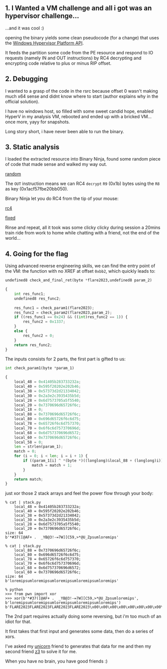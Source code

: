 ## 1. I Wanted a VM challenge and all i got was an hypervisor challenge...

...and it was cool :)

opening the binary yields some clean pseudocode (for a change) that uses the [Windows Hypervisor Platform API](https://learn.microsoft.com/en-us/virtualization/api/hypervisor-platform/hypervisor-platform).

It feeds the partition some code from the PE resource and respond to IO requests (namely IN and OUT instructions) by RC4 decrypting and encrypting code relative to plus or minus RIP offset.

## 2. Debugging

I wanted to a grasp of the code in the rsrc because offset 0 wasn't making much x64 sense and didnt know where to start (author explains why in the official solution).

I have no windows host, so filled with some sweet candid hope, enabled HyperV in my analysis VM, rebooted and ended up with a bricked VM... once more, yayy for snapshots.

Long story short, i have never been able to run the binary.

## 3. Static analysis

I loaded the extracted resource into Binary Ninja, found some random piece of code that made sense and walked my way out.

[random](pics/random.png)

The `OUT` instruction means we can RC4 `decrypt` `R9` (0x1b) bytes using the `R8` as key (0x1acf57fbe20bb050).

Binary Ninja let you do RC4 from the tip of your mouse:

[rc4](pics/rc4.png)


[fixed](pics/fixed.png)

Rinse and repeat, all it took was some clicky clicky during session a 20mins train ride from work to home while chatting with a friend, not the end of the world...


## 4. Going for the flag

Using advanced reverse engineering skills, we can find the entry point of the VM: the function with no XREF at offset `0xbb2`, which quickly leads to:

```python
undefined8 check_and_final_ret(byte *flare2023,undefined8 param_2)

{
    int res_func1;
    undefined8 res_func2;
    
    res_func1 = check_param1(flare2023);
    res_func2 = check_param2(flare2023,param_2);
    if ((res_func1 == 0x24) && ((int)res_func2 == 1)) {
        res_func2 = 0x1337;
    }
    else {
        res_func2 = 0;
    }
    return res_func2;
}
```

The inputs consists for 2 parts, the first part is gifted to us:

```python
int check_param1(byte *param_1)

{
    local_48 = 0x41405b283733232a;
    local_40 = 0x595f20202e202b46;
    local_38 = 0x57373d2d21334042;
    local_30 = 0x2a3e2c3935435b5d;
    local_28 = 0x6d7573705a5f5540;
    local_20 = 0x7370696d65726f6c;
    local_18 = 0;
    local_88 = 0x7370696d65726f6c;
    local_80 = 0x696d65726f6c6d75;
    local_78 = 0x65726f6c6d757370;
    local_70 = 0x6f6c6d757370696d;
    local_68 = 0x6d757370696d6572;
    local_60 = 0x7370696d65726f6c;
    local_58 = 0;
    len = strlen(param_1);
    match = 0;
    for (i = 0; i < len; i = i + 1) {
        if ((param_1[i] ^ *(byte *)((longlong)&local_88 + (longlong)i)) == *(byte *)((longlong)&local_48 + (longlong)i)) {
            match = match + 1;
        }
    }
    return match;
}
``` 


just xor those 2 stack arrays and feel the power flow through your body:

```
% cat | stack.py
    local_48 = 0x41405b283733232a;
    local_40 = 0x595f20202e202b46;
    local_38 = 0x57373d2d21334042;
    local_30 = 0x2a3e2c3935435b5d;
    local_28 = 0x6d7573705a5f5540;
    local_20 = 0x7370696d65726f6c;
size: 64
b'*#37([@AF+ .  _YB@3!-=7W][C59,>*@U_Zpsumloremips'

% cat | stack.py
    local_88 = 0x7370696d65726f6c;
    local_80 = 0x696d65726f6c6d75;
    local_78 = 0x65726f6c6d757370;
    local_70 = 0x6f6c6d757370696d;
    local_68 = 0x6d757370696d6572;
    local_60 = 0x7370696d65726f6c;
size: 64
b'loremipsumloremipsumloremipsumloremipsumloremips'

% python
>>> from pwn import xor
>>> xor(b'*#37([@AF+ .  _YB@3!-=7W][C59,>*@U_Zpsumloremips', b'loremipsumloremipsumloremipsumloremipsumloremips')
b'FLARE2023FLARE2023FLARE2023FLARE2023\x00\x00\x00\x00\x00\x00\x00\x00\x00\x00\x00\x00'
```



The 2nd part requires actually doing some reversing, but i'm too much of an idiot for that.

It first takes that first input and generates some data, then do a series of xors.

I've asked my [unicorn](test_array.py) friend to generates that data for me and then my second friend [z3](slv.py) to solve it for me.

When you have no brain, you have good friends :)
